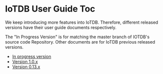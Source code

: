<!--

    Licensed to the Apache Software Foundation (ASF) under one
    or more contributor license agreements.  See the NOTICE file
    distributed with this work for additional information
    regarding copyright ownership.  The ASF licenses this file
    to you under the Apache License, Version 2.0 (the
    "License"); you may not use this file except in compliance
    with the License.  You may obtain a copy of the License at
    
        http://www.apache.org/licenses/LICENSE-2.0
    
    Unless required by applicable law or agreed to in writing,
    software distributed under the License is distributed on an
    "AS IS" BASIS, WITHOUT WARRANTIES OR CONDITIONS OF ANY
    KIND, either express or implied.  See the License for the
    specific language governing permissions and limitations
    under the License.

-->
# IoTDB User Guide Toc

We keep introducing more features into IoTDB. Therefore, different released versions have their user guide documents respectively.

The "In Progress Version" is for matching the master branch of IOTDB's source code Repository.
Other documents are for IoTDB previous released versions.

- [In progress version](https://iotdb.apache.org/UserGuide/Master/QuickStart/QuickStart_apache.html) 
- [Version 1.0.x](https://iotdb.apache.org/UserGuide/V1.0.x/QuickStart/QuickStart_apache.html)
- [Version 0.13.x](https://iotdb.apache.org/UserGuide/V0.13.x/QuickStart/QuickStart_apache.html)

